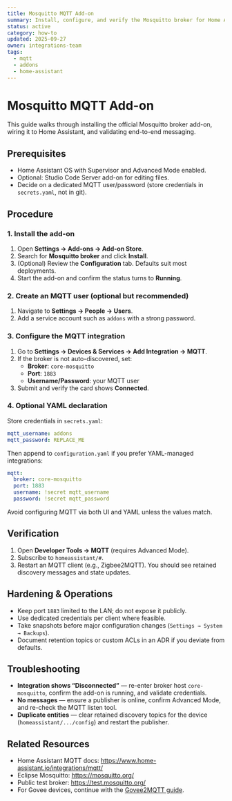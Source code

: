 ```yaml
---
title: Mosquitto MQTT Add-on
summary: Install, configure, and verify the Mosquitto broker for Home Assistant OS.
status: active
category: how-to
updated: 2025-09-27
owner: integrations-team
tags:
  - mqtt
  - addons
  - home-assistant
---
```


# Mosquitto MQTT Add-on

This guide walks through installing the official Mosquitto broker add-on, wiring it to Home Assistant, and validating end-to-end messaging.

## Prerequisites
- Home Assistant OS with Supervisor and Advanced Mode enabled.
- Optional: Studio Code Server add-on for editing files.
- Decide on a dedicated MQTT user/password (store credentials in `secrets.yaml`, not in git).

## Procedure

### 1. Install the add-on
1. Open **Settings → Add-ons → Add-on Store**.
2. Search for **Mosquitto broker** and click **Install**.
3. (Optional) Review the **Configuration** tab. Defaults suit most deployments.
4. Start the add-on and confirm the status turns to **Running**.

### 2. Create an MQTT user (optional but recommended)
1. Navigate to **Settings → People → Users**.
2. Add a service account such as `addons` with a strong password.

### 3. Configure the MQTT integration
1. Go to **Settings → Devices & Services → Add Integration → MQTT**.
2. If the broker is not auto-discovered, set:
   - **Broker**: `core-mosquitto`
   - **Port**: `1883`
   - **Username/Password**: your MQTT user
3. Submit and verify the card shows **Connected**.

### 4. Optional YAML declaration
Store credentials in `secrets.yaml`:

```yaml
mqtt_username: addons
mqtt_password: REPLACE_ME
```

Then append to `configuration.yaml` if you prefer YAML-managed integrations:

```yaml
mqtt:
  broker: core-mosquitto
  port: 1883
  username: !secret mqtt_username
  password: !secret mqtt_password
```

Avoid configuring MQTT via both UI and YAML unless the values match.

## Verification
1. Open **Developer Tools → MQTT** (requires Advanced Mode).
2. Subscribe to `homeassistant/#`.
3. Restart an MQTT client (e.g., Zigbee2MQTT). You should see retained discovery messages and state updates.

## Hardening & Operations
- Keep port `1883` limited to the LAN; do not expose it publicly.
- Use dedicated credentials per client where feasible.
- Take snapshots before major configuration changes (`Settings → System → Backups`).
- Document retention topics or custom ACLs in an ADR if you deviate from defaults.

## Troubleshooting
- **Integration shows “Disconnected”** — re-enter broker host `core-mosquitto`, confirm the add-on is running, and validate credentials.
- **No messages** — ensure a publisher is online, confirm Advanced Mode, and re-check the MQTT listen tool.
- **Duplicate entities** — clear retained discovery topics for the device (`homeassistant/.../config`) and restart the publisher.

## Related Resources
- Home Assistant MQTT docs: <https://www.home-assistant.io/integrations/mqtt/>
- Eclipse Mosquitto: <https://mosquitto.org/>
- Public test broker: <https://test.mosquitto.org/>
- For Govee devices, continue with the [Govee2MQTT guide](govee2mqtt.md).
